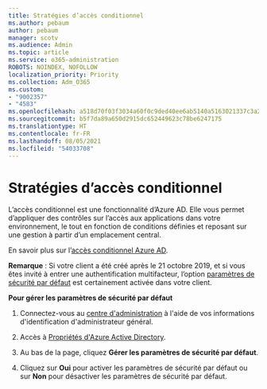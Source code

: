 ```yaml
---
title: Stratégies d’accès conditionnel
ms.author: pebaum
author: pebaum
manager: scotv
ms.audience: Admin
ms.topic: article
ms.service: o365-administration
ROBOTS: NOINDEX, NOFOLLOW
localization_priority: Priority
ms.collection: Adm_O365
ms.custom:
- "9002357"
- "4583"
ms.openlocfilehash: a518d70f03f3034a60f0c9ded40ee6ab5140a5163021337c3a2aee7f18575c3d
ms.sourcegitcommit: b5f7da89a650d2915dc652449623c78be6247175
ms.translationtype: HT
ms.contentlocale: fr-FR
ms.lasthandoff: 08/05/2021
ms.locfileid: "54033708"
---
```

# <a name="conditional-access-policies"></a>Stratégies d’accès conditionnel

L’accès conditionnel est une fonctionnalité d’Azure AD. Elle vous permet d’appliquer des contrôles sur l’accès aux applications dans votre environnement, le tout en fonction de conditions définies et reposant sur une gestion à partir d’un emplacement central.

En savoir plus sur l’[accès conditionnel Azure AD](https://docs.microsoft.com/azure/active-directory/conditional-access/).  

**Remarque** : Si votre client a été créé après le 21 octobre 2019, et si vous êtes invité à entrer une authentification multifacteur, l’option [paramètres de sécurité par défaut](https://aka.ms/securitydefaults) est certainement activée dans votre client.

**Pour gérer les paramètres de sécurité par défaut**

1. Connectez-vous au [centre d'administration](https://go.microsoft.com/fwlink/p/?linkid=834822) à l'aide de vos informations d'identification d'administrateur général.

2. Accès à [Propriétés d'Azure Active Directory](https://portal.azure.com/#blade/Microsoft_AAD_IAM/ActiveDirectoryMenuBlade/Properties).

3. Au bas de la page, cliquez **Gérer les paramètres de sécurité par défaut**.

4. Cliquez sur **Oui** pour activer les paramètres de sécurité par défaut ou sur **Non** pour désactiver les paramètres de sécurité par défaut.

